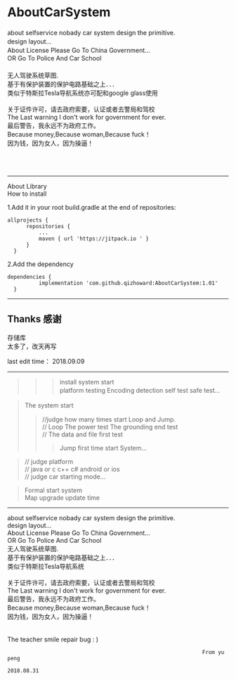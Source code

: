 # AboutCarSystem
about selfservice nobady car system design the primitive.           　</br>
design layout...                                                    　</br>
About License Please Go To China Government...                      　</br>
OR Go To Police And Car School 　　　　　　　　　　　　　　　　　　　　　　 </br>
无人驾驶系统草图.                                                     　</br>
基于有保护装置的保护电路基础之上．．．                                   　</br>
类似于特斯拉Tesla导航系统亦可配和google glass使用                  　     </br>   
关于证件许可，请去政府索要，认证或者去警局和驾校                            </br>
The Last warning I don't work for government for ever.               </br>
最后警告，我永远不为政府工作。                                            </br>
Because money,Because woman,Because fuck！                      	     </br>
因为钱，因为女人，因为操逼！ 						    </br>
								      </br>
								      </br>
								      </br>
_____________________________________________________________________

About Library						            </br>
 How to install                                                     </br>
 
1.Add it in your root build.gradle at the end of repositories:      </br>
    
    allprojects {
		  repositories {
			  ...
			  maven { url 'https://jitpack.io ' }
		  }
	  }

2.Add the dependency                                               </br>

    dependencies {
	          implementation 'com.github.qizhoward:AboutCarSystem:1.01'
	  }



_____________________________________________________________________________________

## Thanks 感谢     


存储库    </br>
太多了，改天再写



last edit time：
2018.09.09

____________________________________________________________________

>>>>
>>>install system start                                             </br>
>> platform testing  Encoding detection  self test  safe test...  　</br>
> 

> The system start                                                 　</br>
>>//judge how many times start Loop and Jump.                       </br>
>>// Loop The power test   The grounding end test                   </br>
>>// The data and file first test                                   </br>
>>> Jump first time start System...                                 </br>

>// judge platform                                                 </br>
>// java or c c++ c#    android or ios                             </br>
>// judge car starting mode...                                     </br>

>Formal start system                                               </br>
>Map upgrade update time                                           </br>

_____________________________________________________________________

about selfservice nobady car system design the primitive.           </br>
design layout...                                                    </br>
About License Please Go To China Government...                      </br>
OR Go To Police And Car School                                      </br>
无人驾驶系统草图.                                                     </br>
基于有保护装置的保护电路基础之上．．．                                   </br>
类似于特斯拉Tesla导航系统                                              </br>   
关于证件许可，请去政府索要，认证或者去警局和驾校                           </br>
The Last warning I don't work for government for ever.              </br>
最后警告，我永远不为政府工作。                                           </br>
Because money,Because woman,Because fuck！                      	    </br>
因为钱，因为女人，因为操逼！ 						   </br>
							   	     </br>
							             </br>
The teacher smile repair bug : )                                      </br>      

                                                                  From yu peng
                                                                  2018.08.31
